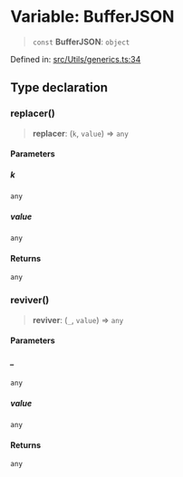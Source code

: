 # Variable: BufferJSON

> `const` **BufferJSON**: `object`

Defined in: [src/Utils/generics.ts:34](https://github.com/Fokusdotid/Baileys/blob/3623833a320f5e60f370ef835f3de341453290f5/src/Utils/generics.ts#L34)

## Type declaration

### replacer()

> **replacer**: (`k`, `value`) => `any`

#### Parameters

##### k

`any`

##### value

`any`

#### Returns

`any`

### reviver()

> **reviver**: (`_`, `value`) => `any`

#### Parameters

##### \_

`any`

##### value

`any`

#### Returns

`any`
